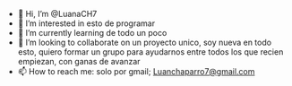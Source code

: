 - 👋 Hi, I’m @LuanaCH7
- 👀 I’m interested in esto de programar
- 🌱 I’m currently learning de todo un poco
- 💞️ I’m looking to collaborate on un proyecto unico, soy nueva en todo esto, quiero formar un grupo para ayudarnos entre todos los que recien empiezan, con ganas de avanzar 
- 📫 How to reach me: solo por gmail; Luanchaparro7@gmail.com

<!---
LuanaCH7/LuanaCH7 is a ✨ special ✨ repository because its `README.md` (this file) appears on your GitHub profile.
You can click the Preview link to take a look at your changes.
--->
